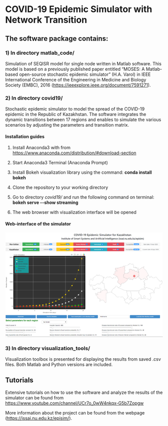 # COVID-19 Epidemic Simulator with Network Transition

## The software package contains:

### 1) In directory matlab_code/
Simulation of SEQISR model for single node written in Matlab software. This model is based on a previously published paper entitled “MOSES: A Matlab-based open-source stochastic epidemic simulator” (H.A. Varol) in IEEE International Conference of the Engineering in Medicine and Biology Society (EMBC), 2016 (https://ieeexplore.ieee.org/document/7591271).

### 2) In directory covid19/
Stochastic epidemic simulator to model the spread of the COVID-19 epidemic in the Republic of Kazakhstan. The software integrates the dynamic transitions between 17 regions and enables to simulate the various scenarios by adjusting the parameters and transition matrix.


#### Installation guides

1) Install Anaconda3 with from https://www.anaconda.com/distribution/#download-section

2) Start Anaconda3 Terminal (Anaconda Prompt)

3) Install Bokeh visualization library using the command: **conda install bokeh**

4) Clone the repository to your working directory

5) Go to directory *covid19/* and run the following command on terminal: **bokeh serve --show streaming**

6) The web browser with visualization interface will be opened


#### Web-interface of the simulator

![](web_interface.png)

### 3) In directory visualization_tools/

Visualization toolbox is presented for displaying the results from saved .csv files. Both Matlab and Python versions are included.

## Tutorials

Extensive tutorials on how to use the software and analyze the results of the simulator can be found from https://www.youtube.com/channel/UCr7o_0wW4nkqx-G5b7Zopgw


More information about the project can be found from the webpage (https://issai.nu.edu.kz/episim/).
